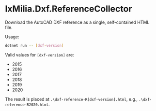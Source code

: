 IxMilia.Dxf.ReferenceCollector
==============================

Download the AutoCAD DXF reference as a single, self-contained HTML file.

Usage:

``` bash
dotnet run -- [dxf-version]
```

Valid values for `[dxf-version]` are:

* 2015
* 2016
* 2017
* 2018
* 2019
* 2020

The result is placed at `.\dxf-reference-R[dxf-version].html`, e.g., `.\dxf-reference-R2020.html`.
